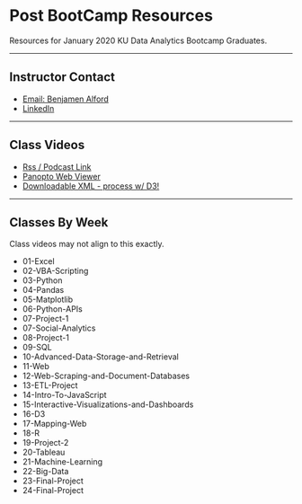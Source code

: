 # Post BootCamp Resources

Resources for January 2020 KU Data Analytics Bootcamp Graduates.

---

## Instructor Contact

- [Email: Benjamen Alford](mailto:benjamen.alford@gmail.com)
- [LinkedIn](https://www.linkedin.com/in/benalford/)
---

## Class Videos

- [Rss / Podcast Link ](http://codingbootcamp.hosted.panopto.com/Panopto/Podcast/Podcast.ashx?courseid=74e9a4d8-62d7-4b0c-b62f-aa840181ab31&type=mp4)
- [Panopto Web Viewer](https://codingbootcamp.hosted.panopto.com/Panopto/Pages/Sessions/List.aspx?folderID=74e9a4d8-62d7-4b0c-b62f-aa840181ab31)
- [Downloadable XML - process w/ D3!]("class.xml")

---

## Classes By Week

Class videos may not align to this exactly.

- 01-Excel
- 02-VBA-Scripting
- 03-Python
- 04-Pandas
- 05-Matplotlib
- 06-Python-APIs
- 07-Project-1
- 07-Social-Analytics
- 08-Project-1
- 09-SQL
- 10-Advanced-Data-Storage-and-Retrieval
- 11-Web
- 12-Web-Scraping-and-Document-Databases
- 13-ETL-Project
- 14-Intro-To-JavaScript
- 15-Interactive-Visualizations-and-Dashboards
- 16-D3
- 17-Mapping-Web
- 18-R
- 19-Project-2
- 20-Tableau
- 21-Machine-Learning
- 22-Big-Data
- 23-Final-Project
- 24-Final-Project
